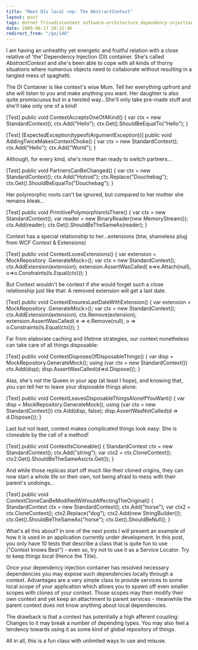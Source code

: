 ```yaml
---
title: "Meet DIs local rep: The AbstractContext"
layout: post
tags: dotnet TrivadisContent software-architecture dependency-injection
date: 2009-06-17 20:12:46
redirect_from: "/go/146"
---
```


I am having an unhealthy yet energetic and fruitful relation with a close relative of 'the' Dependency Injection (DI) container. She's called _AbstractContext_ and she's been able to cope with all kinds of thorny situations where numerous objects need to collaborate without resulting in a tangled mess of spaghetti.

The DI Container is like context's wise Mum. Tell her everything upfront and she will listen to you and make anything you want. Her daughter is also quite promiscuous but in a twisted way...She'll only take pre-made stuff and she'll take only one of a kind!

<csharp>
[Test]
public void ContextAcceptsOneOfAKind()
{
  var ctx = new StandardContext();
  ctx.Add("Hello");
  ctx.Get<string>().ShouldBeEqualTo("Hello");
}

[Test]
[ExpectedException(typeof(ArgumentException))]
public void AddingTwiceMakesContextChoke()
{
  var ctx = new StandardContext();
  ctx.Add("Hello");
  ctx.Add("World");
}
</csharp>

Although, for every kind, she's more than ready to switch partners...

<csharp>
[Test]
public void PartnersCanBeChanged()
{
  var ctx = new StandardContext();
  ctx.Add("Hotrod");
  ctx.Replace("Douchebag");
  ctx.Get<string>().ShouldBeEqualTo("Douchebag");
}
</csharp>

Her polymorphic roots can't be ignored, but compared to her mother she remains bleak...

<csharp>
[Test]
public void PrimitivePolymorphismIsThere()
{
  var ctx = new StandardContext();
  var reader = new BinaryReader(new MemoryStream());
  ctx.Add<IDisposable>(reader);
  ctx.Get<IDisposable>().ShouldBeTheSameAs(reader);
}
</csharp>

Context has a special relationship to her...extensions (btw, shameless plug from WCF Context & Extensions)

<csharp>
[Test]
public void ContextLovesExtensions()
{
  var extension = MockRepository
    .GenerateMock<IContextExtension<StandardContext>>();
  var ctx = new StandardContext();
  ctx.AddExtension(extension);
  extension.AssertWasCalled(
    e=>e.Attach(null), 
    o=>o.Constraints(Is.Equal(ctx)));
}
</csharp>

But Context wouldn't be context if she would forget such a close relationship just like that: A removed extension will get a last date.

<csharp>
[Test]
public void ContextEnsuresLastDateWithExtension()
{
  var extension = MockRepository
    .GenerateMock<IContextExtension<StandardContext>>();
  var ctx = new StandardContext();
  ctx.AddExtension(extension);
  ctx.Remove(extension);
  extension.AssertWasCalled(
    e => e.Remove(null),
    o => o.Constraints(Is.Equal(ctx)));
}
</csharp>

Far from elaborate caching and lifetime strategies, our context nonetheless can take care of all things disposable:

<csharp>
[Test]
public void ContextDisposesOfDisposableThings()
{
  var disp = MockRepository.GenerateMock<IDisposable>();
  using (var ctx = new StandardContext())
    ctx.Add(disp);
  disp.AssertWasCalled(d=>d.Dispose());
}
</csharp>

Alas, she's not the Queen in your app (at least I hope), and knowing that, you can tell her to leave your disposable things alone:

<csharp>
[Test]
public void ContextLeavesDisposableThingsAloneIfYouWant()
{
  var disp = MockRepository.GenerateMock<IDisposable>();
  using (var ctx = new StandardContext())
    ctx.Add(disp, false);
  disp.AssertWasNotCalled(d => d.Dispose());
}
</csharp>

Last but not least, context makes complicated things look easy: She is cloneable by the call of a method!

<csharp>
[Test]
public void ContextIsCloneable()
{
  StandardContext ctx = new StandardContext();
  ctx.Add("string");
  var ctx2 = ctx.CloneContext();
  ctx2.Get<string>().ShouldBeTheSameAs(ctx.Get<string>());
}
</csharp>

And while those replicas start off much like their cloned origins, they can now start a whole life on their own, not being afraid to mess with their parent's undoings...

<csharp>
[Test]
public void ContextCloneCanBeModifiedWithoutAffectingTheOriginal()
{
  StandardContext ctx = new StandardContext();
  ctx.Add("horse");
  var ctx2 = ctx.CloneContext();
  ctx2.Replace("dog");
  ctx2.Add(new StringBuilder());
  ctx.Get<string>().ShouldBeTheSameAs("horse");
  ctx.Get<StringBuilder>().ShouldBeNull();
}
</csharp>

What's all this about? In one of the next posts I will present an example of how it is used in an application currently under development. In this post,  you only have 10 tests that describe a class that is quite fun to use ("Context knows Best") - even so, try not to use it as a Service Locator. Try to keep things _local_ (Hence the Title).

Once your dependency injection container has resolved necessary dependencies you may expose such dependencies locally through a context. Advantages are a very simple class to provide services to some local scope of your application which allows you to spawn off even smaller scopes with clones of your context. Those scopes may then modify their own context and yet keep an attachment to parent services - meanwhile the parent context does not know anything about local dependencies.

The drawback is that a context has potentially a high afferent coupling: Changes to it may break a number of depending types. You may also feel a tendency towards using it as some kind of global repository of things.

All in all, this is a fun class with unlimited ways to use and misuse.